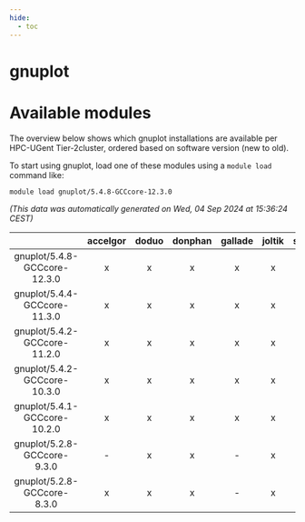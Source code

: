 ```yaml
---
hide:
  - toc
---
```


gnuplot
=======

# Available modules


The overview below shows which gnuplot installations are available per HPC-UGent Tier-2cluster, ordered based on software version (new to old).

To start using gnuplot, load one of these modules using a `module load` command like:

```shell
module load gnuplot/5.4.8-GCCcore-12.3.0
```

*(This data was automatically generated on Wed, 04 Sep 2024 at 15:36:24 CEST)*  

| |accelgor|doduo|donphan|gallade|joltik|shinx|skitty|
| :---: | :---: | :---: | :---: | :---: | :---: | :---: | :---: |
|gnuplot/5.4.8-GCCcore-12.3.0|x|x|x|x|x|x|x|
|gnuplot/5.4.4-GCCcore-11.3.0|x|x|x|x|x|-|x|
|gnuplot/5.4.2-GCCcore-11.2.0|x|x|x|x|x|-|x|
|gnuplot/5.4.2-GCCcore-10.3.0|x|x|x|x|x|-|x|
|gnuplot/5.4.1-GCCcore-10.2.0|x|x|x|x|x|-|x|
|gnuplot/5.2.8-GCCcore-9.3.0|-|x|x|-|x|-|x|
|gnuplot/5.2.8-GCCcore-8.3.0|x|x|x|-|x|-|x|
